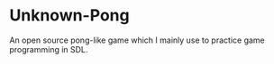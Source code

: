# Unknown-Pong
An open source pong-like game which I mainly use to practice game programming in SDL.
